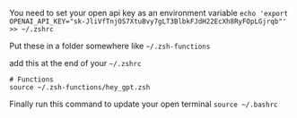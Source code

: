 You need to set your open api key as an environment variable
`echo 'export OPENAI_API_KEY="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"' >> ~/.zshrc`

Put these in a folder somewhere like `~/.zsh-functions`

add this at the end of your `~/.zshrc`

```
# Functions
source ~/.zsh-functions/hey_gpt.zsh
```

Finally run this command to update your open terminal
`source ~/.bashrc`
